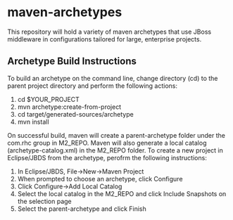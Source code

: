 maven-archetypes
================

This repository will hold a variety of maven archetypes that use JBoss middleware in configurations tailored for large, enterprise projects.

Archetype Build Instructions
------------------------------
To build an archetype on the command line, change directory (cd) to the parent project directory and perform the following actions:

1. cd $YOUR_PROJECT
1. mvn archetype:create-from-project
1. cd target/generated-sources/archetype
1. mvn install

On successful build, maven will create a parent-archetype folder under the com.rhc group in M2_REPO.  Maven will also generate a local catalog (archetype-catalog.xml) in the M2_REPO folder.  To create a new project in Eclipse/JBDS from the archetype, perofrm the following instructions:

1. In Eclipse/JBDS, File->New->Maven Project
1. When prompted to choose an archetype, click Configure
1. Click Configure->Add Local Catalog
1. Select the local catalog in the M2_REPO and click Include Snapshots on the selection page
1. Select the parent-archetype and click Finish
